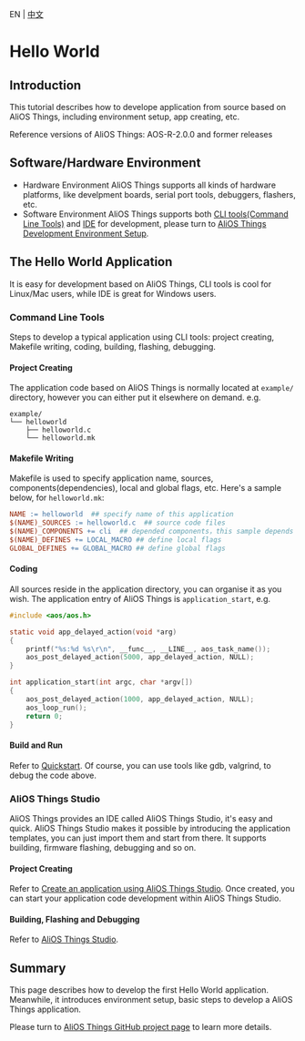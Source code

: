 EN | [中文](AliOS-Things-APP-DEV-Guide.zh)

# Hello World

## Introduction
This tutorial describes how to develope application from source based on AliOS Things, including environment setup, app creating, etc.

Reference versions of AliOS Things: AOS-R-2.0.0 and former releases

## Software/Hardware Environment
- Hardware Environment
AliOS Things supports all kinds of hardware platforms, like develpment boards, serial port tools, debuggers, flashers, etc.
- Software Environment
AliOS Things supports both [CLI tools(Command Line Tools)](AliOS-Things-uCube) and [IDE](AliOS-Things-Studio) for development, please turn to [AliOS Things Development Environment Setup](AliOS-Things-Environment-Setup).

## The Hello World Application
It is easy for development based on AliOS Things, CLI tools is cool for Linux/Mac users, while IDE is great for Windows users.

### Command Line Tools
Steps to develop a typical application using CLI tools: project creating, Makefile writing, coding, building, flashing, debugging.

#### Project Creating
The application code based on AliOS Things is normally located at `example/` directory, however you can either put it elsewhere on demand.
e.g.
```
example/
└── helloworld
    ├── helloworld.c
    └── helloworld.mk
```

#### Makefile Writing
Makefile is used to specify application name, sources, components(dependencies), local and global flags, etc.
Here's a sample below, for `helloworld.mk`:
```Makefile
NAME := helloworld  ## specify name of this application
$(NAME)_SOURCES := helloworld.c  ## source code files
$(NAME)_COMPONENTS += cli  ## depended components，this sample depends on cli
$(NAME)_DEFINES += LOCAL_MACRO ## define local flags
GLOBAL_DEFINES += GLOBAL_MACRO ## define global flags
```

#### Coding
All sources reside in the application directory, you can organise it as you wish.
The application entry of AliOS Things is `application_start`, e.g.
```c
#include <aos/aos.h>

static void app_delayed_action(void *arg)
{
    printf("%s:%d %s\r\n", __func__, __LINE__, aos_task_name());
    aos_post_delayed_action(5000, app_delayed_action, NULL);
}

int application_start(int argc, char *argv[])
{
    aos_post_delayed_action(1000, app_delayed_action, NULL);
    aos_loop_run();
    return 0;
}
```

#### Build and Run

Refer to [Quickstart](Quick-Start#run).
Of course, you can use tools like gdb, valgrind, to debug the code above.

### AliOS Things Studio
AliOS Things provides an IDE called AliOS Things Studio, it's easy and quick.
AliOS Things Studio makes it possible by introducing the application templates, you can just import them and start from there.
It supports building, firmware flashing, debugging and so on.

#### Project Creating
Refer to [Create an application using AliOS Things Studio](AliOS-Things-Studio#41-%E6%96%B0%E5%BB%BA%E9%A1%B9%E7%9B%AE).
Once created, you can start your application code development within AliOS Things Studio.

#### Building, Flashing and Debugging
Refer to [AliOS Things Studio](AliOS-Things-Studio).

## Summary
This page describes how to develop the first Hello World application.
Meanwhile, it introduces environment setup, basic steps to develop a AliOS Things application.

Please turn to [AliOS Things GitHub project page](https://github.com/alibaba/AliOS-Things) to learn more details.
